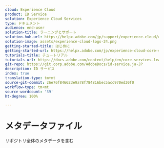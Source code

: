 ```yaml
---
cloud: Experience Cloud
product: ID Service
solution: Experience Cloud Services
type: ドキュメント
audience: end-user
solution-title: ラーニングとサポート
solution-hub-url: https://helpx.adobe.com/jp/support/experience-cloud/core-services.html
solution-image: assets/experience-cloud-logo-24.png
getting-started-title: はじめに
getting-started-url: https://helpx.adobe.com/jp/experience-cloud-core-services/get-started.html
tutorials-title: チュートリアル
tutorials-url: https://docs.adobe.com/content/help/en/core-services-learn/tutorials/overview.html
git-repo: https://git.corp.adobe.com/AdobeDocs/id-service.ja-JP
description: ID サービス
index: true
translation-type: tm+mt
source-git-commit: 26e76f846623e9a78f784816bec5acc970ed30f0
workflow-type: tm+mt
source-wordcount: '39'
ht-degree: 100%

---
```



# メタデータファイル

リポジトリ全体のメタデータを含む